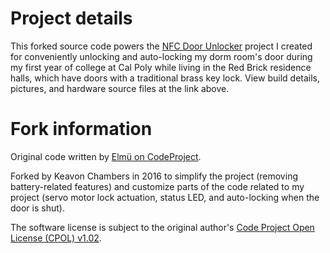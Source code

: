 # Project details

This forked source code powers the [NFC Door Unlocker](https://hackaday.io/project/167724-nfc-door-unlocker) project I created for conveniently unlocking and auto-locking my dorm room's door during my first year of college at Cal Poly while living in the Red Brick residence halls, which have doors with a traditional brass key lock. View build details, pictures, and hardware source files at the link above.

# Fork information

Original code written by [Elmü on CodeProject](https://www.codeproject.com/Articles/1096861/DIY-electronic-RFID-Door-Lock-with-Battery-Backup).

Forked by Keavon Chambers in 2016 to simplify the project (removing battery-related features) and customize parts of the code related to my project (servo motor lock actuation, status LED, and auto-locking when the door is shut).

The software license is subject to the original author's [Code Project Open License (CPOL) v1.02](https://www.codeproject.com/info/cpol10.aspx).